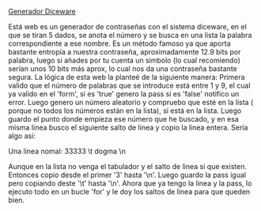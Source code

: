 [Generador Diceware](https://alberto-dieguez.gitlab.io/diceware/)

Está web es un generador de contraseñas con el sistema diceware, en el que se 
tiran 5 dados, se anota el número y se busca en una lista la palabra
correspondiente a ese nombre. Es un método famoso ya que aporta bastante
entropía a nuestra contraseña, aproximadamente 12.9 bits por palabra, luego
si añades por tu cuenta un simbolo (lo cual recomiendo) serían unos 10 bits
más aprox, lo cual nos da una contraseña bastante segura.
La lógica de esta web la planteé de la siguiente manera:
Primera valido que el número de palabras que se introduce está entre 1 y 9, 
el cual ya valido en el 'form', si es 'true' genero la pass si es 'false'
notifico un error.
Luego genero un número aleatorio y compruebo que esté en la lista ( porque no 
todos los números están en la lista), si está en la lista. Luego guardo el 
punto donde empieza ese número que he buscado, y en esa misma linea busco
el siguiente salto de linea y copio la linea entera. Sería algo así:

Una linea nomal:
33333 \t dogma \n

Aunque en la lista no venga el tabulador y el salto de linea si que existen.
Entonces copio desde el primer '3' hasta '\n'. Luego guardo la pass igual
pero copiando deste '\t' hasta '\n'.
Ahora que ya tengo la linea y la pass, lo ejecuto todo en un bucle 'for'
y le doy los saltos de linea para que queden bien.